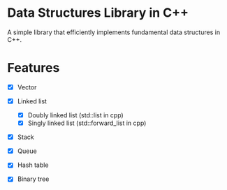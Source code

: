 # Data Structures Library in C++
A simple library that efficiently implements fundamental data structures in C++.  

# Features
 - [x] Vector
 - [x] Linked list  
    - [x] Doubly linked list (std::list in cpp)  
    - [x] Singly linked list (std::forward_list in cpp)  
 - [x] Stack
 - [x] Queue
 - [x] Hash table
 - [x] Binary tree

